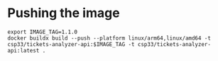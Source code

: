 # Pushing the image

```shell
export IMAGE_TAG=1.1.0
docker buildx build --push --platform linux/arm64,linux/amd64 -t csp33/tickets-analyzer-api:$IMAGE_TAG -t csp33/tickets-analyzer-api:latest .
```

